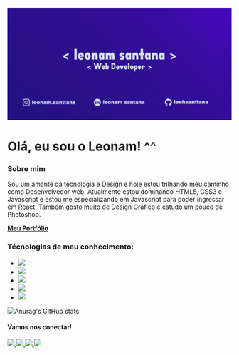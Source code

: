![alt text](https://github.com/leehsanttana/leehsanttana/blob/master/banner.jpg?raw=true)

<h1>Olá, eu sou o Leonam! ^^</h1>

<h3>Sobre mim</h3>

Sou um amante da técnologia e Design e hoje estou trilhando meu caminho como Desenvolvedor web. Atualmente estou dominando HTML5, CSS3 e Javascript e estou me especializando em Javascript para poder ingressar em React. Também gosto muito de Design Gráfico e estudo um pouco de Photoshop.

<a href="https://leehsanttana.github.io/personal-portfolio/" target="_blanck"><b>Meu Portfólio</b></a>

<h3>Técnologias de meu conhecimento:</h3>

<ul>
  <li><img src="https://img.shields.io/badge/HTML5-E34F26?style=for-the-badge&logo=html5&logoColor=white" /></li>
  <li><img src="https://img.shields.io/badge/CSS3-1572B6?style=for-the-badge&logo=css3&logoColor=white" /></li>
  <li><img src="https://img.shields.io/badge/JavaScript-F7DF1E?style=for-the-badge&logo=javascript&logoColor=black" /></li>
  <li><img src="https://img.shields.io/badge/Bootstrap-563D7C?style=for-the-badge&logo=bootstrap&logoColor=white" /></li>
  <li><img src="https://img.shields.io/badge/Adobe%20Photoshop-31A8FF?style=for-the-badge&logo=Adobe%20Photoshop&logoColor=black" /></li>
</ul>

![Anurag's GitHub stats](https://github-readme-stats.vercel.app/api?username=anuraghazra&show_icons=true&theme=synthwave)

<h4>Vamos nos conectar!</h4

<p> 
  <a href="https://www.linkedin.com/in/leonam-santana-5352a61b3/">
    <img src="https://img.shields.io/badge/LinkedIn-0077B5?style=for-the-badge&logo=linkedin&logoColor=white" />
  </a> 
  <a href="https://github.com/leehsanttana/">
    <img src="https://img.shields.io/badge/GitHub-100000?style=for-the-badge&logo=github&logoColor=white" />
  </a> 
  <a href="https://www.instagram.com/leonam.santtana/?igshid=s2debj44nc6v/">
    <img src="https://img.shields.io/badge/Instagram-E4405F?style=for-the-badge&logo=instagram&logoColor=white" />
  </a> 
  <a href="https://api.whatsapp.com/send?phone=5521976370007/">
    <img src="https://img.shields.io/badge/WhatsApp-25D366?style=for-the-badge&logo=whatsapp&logoColor=white" />
  </a>   
</p>
